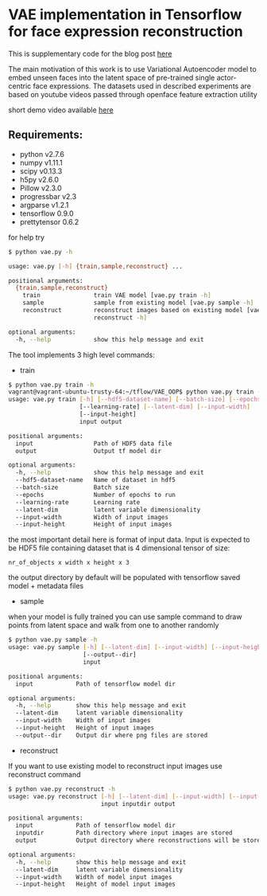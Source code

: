 # VAE implementation in Tensorflow for face expression reconstruction

This is supplementary code for the blog post [here](http://int8.io/variational-autoencoder-in-tensorflow/)

The main motivation of this work is to use Variational Autoencoder model to embed unseen faces into the latent space of pre-trained single actor-centric face expressions. The datasets used in described experiments are based on youtube videos passed through openface feature extraction utility


short demo video available [here](http://int8.io/wp-content/uploads/2016/12/output.mp4)


## Requirements:

* python v2.7.6
* numpy v1.11.1
* scipy v0.13.3
* h5py v2.6.0
* Pillow v2.3.0
* progressbar v2.3
* argparse v1.2.1
* tensorflow 0.9.0
* prettytensor 0.6.2


for help try
```bash
$ python vae.py -h

usage: vae.py [-h] {train,sample,reconstruct} ...

positional arguments:
  {train,sample,reconstruct}
    train               train VAE model [vae.py train -h]
    sample              sample from existing model [vae.py sample -h]
    reconstruct         reconstruct images based on existing model [vae.py
                        reconstruct -h]

optional arguments:
  -h, --help            show this help message and exit
```

The tool implements 3 high level commands:

* train

```bash
$ python vae.py train -h
vagrant@vagrant-ubuntu-trusty-64:~/tflow/VAE_OOP$ python vae.py train -h
usage: vae.py train [-h] [--hdf5-dataset-name] [--batch-size] [--epochs]
                    [--learning-rate] [--latent-dim] [--input-width]
                    [--input-height]
                    input output

positional arguments:
  input                 Path of HDF5 data file
  output                Output tf model dir

optional arguments:
  -h, --help            show this help message and exit
  --hdf5-dataset-name   Name of dataset in hdf5
  --batch-size          Batch size
  --epochs              Number of epochs to run
  --learning-rate       Learning rate
  --latent-dim          latent variable dimensionality
  --input-width         Width of input images
  --input-height        Height of input images
```

the most important detail here is format of input data. Input is expected to be HDF5 file containing dataset that is 4 dimensional tensor of size:
```
nr_of_objects x width x height x 3
```

the output directory by default will be populated with tensorflow saved model + metadata files




* sample

when your model is fully trained you can use sample command to draw points from latent space and walk from one to another randomly

```bash
$ python vae.py sample -h
usage: vae.py sample [-h] [--latent-dim] [--input-width] [--input-height]
                     [--output--dir]
                     input

positional arguments:
  input            Path of tensorflow model dir

optional arguments:
  -h, --help       show this help message and exit
  --latent-dim     latent variable dimensionality
  --input-width    Width of input images
  --input-height   Height of input images
  --output--dir    Output dir where png files are stored
```

* reconstruct

If you want to use existing model to reconstruct input images use reconstruct command

```bash
$ python vae.py reconstruct -h
usage: vae.py reconstruct [-h] [--latent-dim] [--input-width] [--input-height]
                          input inputdir output

positional arguments:
  input            Path of tensorflow model dir
  inputdir         Path directory where input images are stored
  output           Output directory where reconstructions will be stored

optional arguments:
  -h, --help       show this help message and exit
  --latent-dim     latent variable dimensionality
  --input-width    Width of model input images
  --input-height   Height of model input images

```
